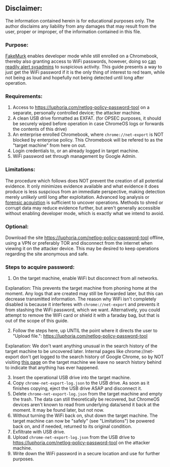 ## Disclaimer:
The information contained herein is for educational purposes only. The author disclaims any liability from any damages that may result from the user, proper or improper, of the information contained in this file.

### Purpose:
[FakeMurk](https://github.com/MercuryWorkshop/fakemurk) enables developer mode while still enrolled on a Chromebook, thereby also granting access to WiFi passwords, however, doing so [can readily alert sysadmins](https://github.com/MercuryWorkshop/fakemurk/issues/12) to suspicious activity. This guide presents a way to just get the WiFi password if it is the only thing of interest to red team, while not being as loud and hopefully not being detected until long after operation.

### Requirements:
1. Access to https://luphoria.com/netlog-policy-password-tool on a separate, personally controlled device; the attacker machine.
2. A clean USB drive formatted as EXFAT. (for OPSEC purposes, it should be securely wiped before operation in case ChromeOS logs or forwards the contents of this drive)
3. An enterprise enrolled Chromebook, where `chrome://net-export` is NOT blocked by enterprise policy. This Chromebook will be refered to as the "target machine" from here on out.
4. Login credentials to, or an already logged in target machine.
5. WiFi password set through management by Google Admin.

### Limitations: 
The procedure which follows does NOT prevent the creation of all potential evidence. It only minimizes evidence available and what evidence it does produce is less suspcious from an immediate perspective, making detection merely *unlikely* until long after exploitation. Advanced log analysis or [forensic acquistion](https://dfir.pubpub.org/pub/inkjsqrh/release/2) is sufficient to uncover operations. Methods to shred or corrupt data may reduce evidence further, but aren't generally accessible without enabling developer mode, which is exactly what we intend to avoid.

### Optional: 
Download the site https://luphoria.com/netlog-policy-password-tool offline, using a VPN or preferably TOR and disconnect from the internet when viewing it on the attacker device. This may be desired to keep operations regarding the site anonymous and safe.

### Steps to acquire password:
1. On the target machine, enable WiFi but disconnect from all networks.

Explanation: This prevents the target machine from phoning home at the moment. Any logs that are created may still be forwarded later, but this can decrease transmitted information. The reason why WiFi isn't completely disabled is because it interferes with `chrome://net-export` and prevents it from stashing the WiFi password, which we want. Alternatively, you could attempt to remove the WiFi card or shield it with a faraday bag, but that is out of the scope of this guide.

2. Follow the steps here, up UNTIL the point where it directs the user to "Upload file.": https://luphoria.com/netlog-policy-password-tool
   
Explanation: We don't want anything unusual in the search history of the target machine to be uncovered later. Internal pages like chrome://net-export don't get logged to the search history of Google Chrome, so by NOT visiting [this page](https://luphoria.com/netlog-policy-password-tool) on the target machine we leave no search history behind to indicate that anything has ever happened.

3. Insert the operational USB drive into the target machine.
4. Copy `chrome-net-export-log.json` to the USB drive. As soon as it finishes copying, eject the USB drive ASAP and disconnect it.
5. Delete `chrome-net-export-log.json` from the target machine and empty the trash. The data can still theoretically be recovered, but ChromeOS devices aren't known to read from underlying data/send it back at the moment. It may be found later, but not now. 
6. Without turning the WiFi back on, shut down the target machine. The target machine can now be "safely" (see "Limitations") be powered back on, and if needed, returned to its original condition.
7. Exfiltrate with USB drive. 
8. Upload `chrome-net-export-log.json` from the USB drive to https://luphoria.com/netlog-policy-password-tool on the attacker machine. 
9. Write down the WiFi password in a secure location and use for further purposes. 
